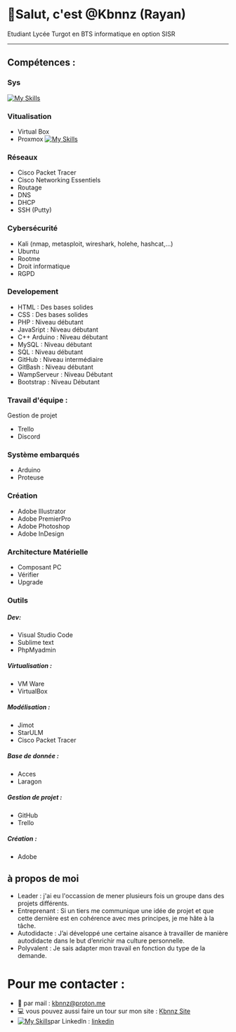 # 👋Salut, c'est @Kbnnz (Rayan)

Etudiant Lycée Turgot en BTS informatique en option SISR

<hr></hr>

## Compétences :
### Sys
[![My Skills](https://skillicons.dev/icons?i=powershell,bash)](https://skillicons.dev)

### Vitualisation
- Virtual Box
- Proxmox
[![My Skills](https://skillicons.dev/icons?i=vmware,aws,docker)](https://skillicons.dev)

### Réseaux
- Cisco Packet Tracer
- Cisco Networking Essentiels
- Routage
- DNS
- DHCP
- SSH (Putty)

### Cybersécurité
- Kali (nmap, metasploit, wireshark, holehe, hashcat,...)
- Ubuntu
- Rootme
- Droit informatique
- RGPD

### Developement
- HTML : Des bases solides
- CSS : Des bases solides
- PHP : Niveau débutant
- JavaSript : Niveau débutant
- C++ Arduino : Niveau débutant
- MySQL : Niveau débutant
- SQL : Niveau débutant
- GitHub : Niveau intermédiaire
- GitBash : Niveau débutant
- WampServeur : Niveau Débutant
- Bootstrap : Niveau Débutant

### Travail d'équipe :
Gestion de projet
- Trello
- Discord

### Système embarqués
- Arduino
- Proteuse

### Création
- Adobe Illustrator
- Adobe PremierPro
- Adobe Photoshop
- Adobe InDesign

### Architecture Matérielle
- Composant PC
- Vérifier
- Upgrade

### Outils

##### Dev:
- Visual Studio Code
- Sublime text
- PhpMyadmin

##### Virtualisation :
- VM Ware
- VirtualBox

##### Modélisation :
- Jimot
- StarULM
- Cisco Packet Tracer

##### Base de donnée : 
- Acces
- Laragon

##### Gestion de projet :
- GitHub
- Trello

##### Création :
- Adobe

## à propos de moi
- Leader : j'ai eu l'occassion de mener plusieurs fois un groupe dans des projets différents.
- Entreprenant : Si un tiers me communique une idée de projet et que cette dernière est en cohérence avec mes principes, je me hâte à la tâche.
- Autodidacte : J’ai développé une certaine aisance à travailler de manière autodidacte dans le but d’enrichir ma culture personnelle.
- Polyvalent : Je sais adapter mon travail en fonction du type de la demande.

# Pour me contacter : 
- 📩 par mail : kbnnz@proton.me
- 💻 vous pouvez aussi faire un tour sur mon site : [Kbnnz Site](https://kbnnz6.wixsite.com/kbnnz)
-  [![My Skills](https://skillicons.dev/icons?i=linkedin)](https://skillicons.dev)par LinkedIn : [linkedin](https://www.linkedin.com/in/rayannn/)
